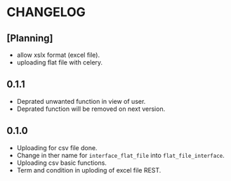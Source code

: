 # CHANGELOG

## [Planning]
- allow xslx format (excel file).
- uploading flat file with celery.

## 0.1.1
- Deprated unwanted function in view of user.
- Deprated function will be removed on next version.

## 0.1.0
- Uploading for csv file done.
- Change in ther name for `interface_flat_file` into `flat_file_interface`.
- Uploading csv basic functions.
- Term and condition in uploding of excel file REST.